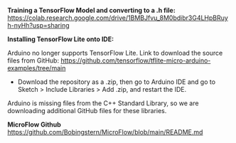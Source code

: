 **Training a TensorFlow Model and converting to a .h file:**
https://colab.research.google.com/drive/1BMBJfvu_8M0bdibr3G4LHpBRuyh-nyHh?usp=sharing


**Installing TensorFlow Lite onto IDE:**

Arduino no longer supports TensorFlow Lite. Link to download the source files from GitHub: https://github.com/tensorflow/tflite-micro-arduino-examples/tree/main

* Download the repository as a .zip, then go to Arduino IDE and go to Sketch > Include Libraries > Add .zip, and restart the IDE.

Arduino is missing files from the C++ Standard Library, so we are downloading additional GitHub files for these libraries.

**MicroFlow Github**
https://github.com/Bobingstern/MicroFlow/blob/main/README.md
